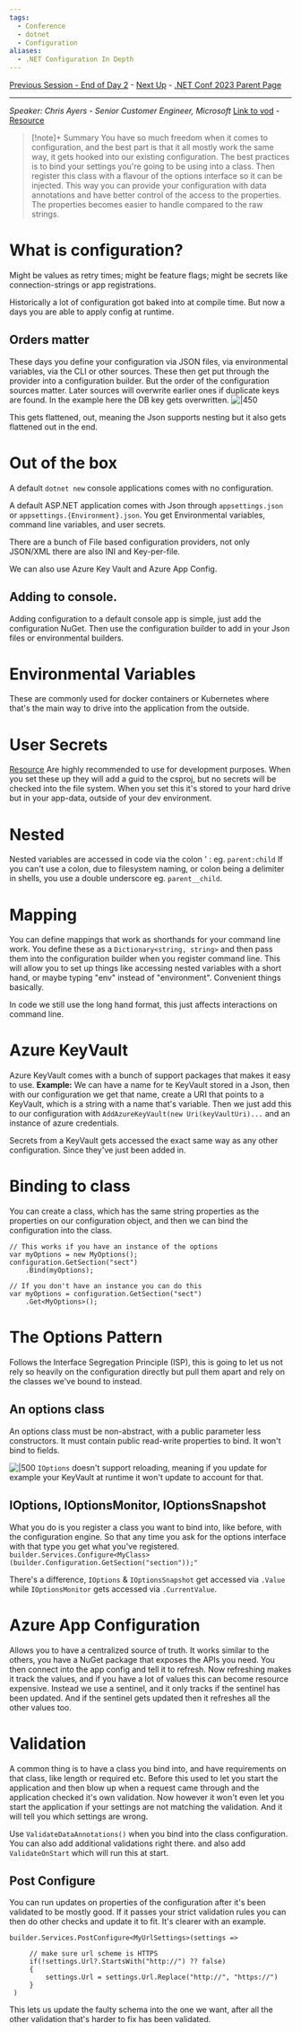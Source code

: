 ```yaml
---
tags:
  - Conference
  - dotnet
  - Configuration
aliases:
  - .NET Configuration In Depth
---
```

[Previous Session - End of Day 2](../Day%202/Migrating%20.NET%20applications%20to%20Azure.md) - [Next Up](Dynamic%20PGO.md) - [.NET Conf 2023 Parent Page](README.md)

---
_Speaker: Chris Ayers - Senior Customer Engineer, Microsoft_
[Link to vod](https://www.youtube.com/watch?v=aOXaBZFB0-0) - [Resource](https://learn.microsoft.com/en-us/dotnet/core/extensions/configuration)

>[!note]+ Summary
>You have so much freedom when it comes to configuration, and the best part is that it all mostly work the same way, it gets hooked into our existing configuration. The best practices is to bind your settings you're going to be using into a class. Then register this class with a flavour of the options interface so it can be injected. This way you can provide your configuration with data annotations and have better control of the access to the properties. The properties becomes easier to handle compared to the raw strings.

# What is configuration?
Might be values as retry times; might be feature flags; might be secrets like connection-strings or app registrations.

Historically a lot of configuration got baked into at compile time. But now a days you are able to apply config at runtime. 
## Orders matter
These days you define your configuration via JSON files, via environmental variables, via the CLI or other sources. These then get put through the provider into a configuration builder. But the order of the configuration sources matter. Later sources will overwrite earlier ones if duplicate keys are found. In the example here the DB key gets overwritten.
![|450](dotnetconf-23-config-order.png)

This gets flattened, out, meaning the Json supports nesting but it also gets flattened out in the end. 
# Out of the box
A default `dotnet new` console applications comes with no configuration. 

A default ASP.NET application comes with Json through `appsettings.json` or `appsettings.{Environment}.json`. You get Environmental variables, command line variables, and user secrets. 

There are a bunch of File based configuration providers, not only JSON/XML there are also INI and Key-per-file.

We can also use Azure Key Vault and Azure App Config.
## Adding to console.
Adding configuration to a default console app is simple, just add the configuration NuGet. Then use the configuration builder to add in your Json files or environmental builders. 
# Environmental Variables
These are commonly used for docker containers or Kubernetes where that's the main way to drive into the application from the outside.
# User Secrets
[Resource](https://learn.microsoft.com/en-us/aspnet/core/security/app-secrets?view=aspnetcore-8.0&tabs=windows)
Are highly recommended to use for development purposes. When you set these up they will add a guid to the csproj, but no secrets will be checked into the file system. When you set this it's stored to your hard drive but in your app-data, outside of your dev environment. 
# Nested
Nested variables are accessed in code via the colon ' :  eg. `parent:child`
If you can't use a colon, due to filesystem naming, or colon being a delimiter in shells, you use a double underscore eg. `parent__child`.
# Mapping
You can define mappings that work as shorthands for your command line work. You define these as a `Dictionary<string, string>` and then pass them into the configuration builder when you register command line. This will allow you to set up things like accessing nested variables with a short hand, or maybe typing "env" instead of "environment". Convenient things basically. 

In code we still use the long hand format, this just affects interactions on command line.
# Azure KeyVault
Azure KeyVault comes with a bunch of support packages that makes it easy to use. 
**Example:** We can have a name for te KeyVault stored in a Json, then with our configuration we get that name, create a URI that points to a KeyVault, which is a string with a name that's variable. Then we just add this to our configuration with `AddAzureKeyVault(new Uri(keyVaultUri)...` and 
an instance of azure credentials.

Secrets from a KeyVault gets accessed the exact same way as any other configuration. Since they've just been added in.
# Binding to class
You can create a class, which has the same string properties as the properties on our configuration object, and then we can bind the configuration into the class. 

```Csharp
// This works if you have an instance of the options
var myOptions = new MyOptions();
configuration.GetSection("sect")
	.Bind(myOptions);
	
// If you don't have an instance you can do this
var myOptions = configuration.GetSection("sect")
	.Get<MyOptions>();
```
# The Options Pattern
Follows the Interface Segregation Principle (ISP), this is going to let us not rely so heavily on the configuration directly but pull them apart and rely on the classes we've bound to instead.
## An options class
An options class must be non-abstract, with a public parameter less constructors. It must contain public read-write properties to bind. It won't bind to fields.

![|500](dotnetconf-23-ioptions.png)
`IOptions` doesn't support reloading, meaning if you update for example your KeyVault at runtime it won't update to account for that.

## IOptions, IOptionsMonitor, IOptionsSnapshot
What you do is you register a class you want to bind into, like before, with the configuration engine. So that any time you ask for the options interface with that type you get what you've registered.
`builder.Services.Configure<MyClass>(builder.Configuration.GetSection("section"));"`

There's a difference, `IOptions` & `IOptionsSnapshot` get accessed via `.Value` while `IOptionsMonitor` gets accessed via `.CurrentValue`.
# Azure App Configuration
Allows you to have a centralized source of truth. It works similar to the others, you have a NuGet package that exposes the APIs you need. You then connect into the app config and tell it to refresh. Now refreshing makes it track the values, and if you have a lot of values this can become resource expensive. Instead we use a sentinel, and it only tracks if the sentinel has been updated. And if the sentinel gets updated then it refreshes all the other values too.
# Validation
A common thing is to have a class you bind into, and have requirements on that class, like length or required etc. Before this used to let you start the application and then blow up when a request came through and the application checked it's own validation. Now however it won't even let you start the application if your settings are not matching the validation. And it will tell you which settings are wrong.

Use `ValidateDataAnnotations()` when you bind into the class configuration. You can also add additional validations right there. and also add `ValidateOnStart` which will run this at start.

## Post Configure
You can run updates on properties of the configuration after it's been validated to be mostly good. If it passes your strict validation rules you can then do other checks and update it to fit.
It's clearer with an example. 

```Csharp
builder.Services.PostConfigure<MyUrlSettings>(settings =>

	 // make sure url scheme is HTTPS
	 if(!settings.Url?.StartsWith("http://") ?? false)
	 {
		 settings.Url = settings.Url.Replace("http://", "https://")
	 }
 )
```

This lets us update the faulty schema into the one we want, after all the other validation that's harder to fix has been validated.